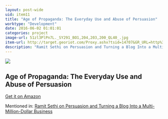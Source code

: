 ```yaml
---
layout: post-wide
uid: item11
title: "Age of Propaganda: The Everyday Use and Abuse of Persuasion"
worktype: "Development"
date: 2016-06-02 01:01:01
categories: project
image-url: 51zl3PlPn7L._SY291_BO1,204,203,200_QL40_.jpg
item-url: http://target.georiot.com/Proxy.ashx?tsid=14707&GR_URL=http%3A%2F%2Fwww.amazon.com%2FAge-Propaganda-Everyday-Abuse-Persuasion%2Fdp%2F0805074031%2F
description: "Ramit Sethi on Persuasion and Turning a Blog Into a Multi-Million-Dollar Business"
---
```

<a href="http://target.georiot.com/Proxy.ashx?tsid=14707&GR_URL=http%3A%2F%2Fwww.amazon.com%2FAge-Propaganda-Everyday-Abuse-Persuasion%2Fdp%2F0805074031%2F" target="blank"><img src="../../../../img/thumbs/51zl3PlPn7L._SY291_BO1,204,203,200_QL40_.jpg" class="prod-img"></a>
<h2>Age of Propaganda: The Everyday Use and Abuse of Persuasion</h2>
<p><a href="http://target.georiot.com/Proxy.ashx?tsid=14707&GR_URL=http%3A%2F%2Fwww.amazon.com%2FAge-Propaganda-Everyday-Abuse-Persuasion%2Fdp%2F0805074031%2F" target="blank">Get it on Amazon</a><p>
<p>Mentioned in: <a href="http://fourhourworkweek.com/2014/10/09/ramit-sethi-on-persuasion-and-turning-a-blog-into-a-multi-million-dollar-business/" target="blank">Ramit Sethi on Persuasion and Turning a Blog Into a Multi-Million-Dollar Business</a></p>
